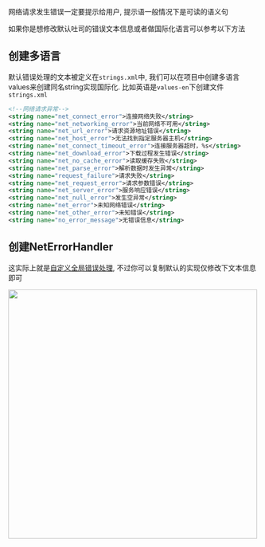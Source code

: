 网络请求发生错误一定要提示给用户, 提示语一般情况下是可读的语义句

如果你是想修改默认吐司的错误文本信息或者做国际化语言可以参考以下方法

## 创建多语言

默认错误处理的文本被定义在`strings.xml`中, 我们可以在项目中创建多语言values来创建同名string实现国际化. 比如英语是`values-en`下创建文件`strings.xml`

```xml
<!--网络请求异常-->
<string name="net_connect_error">连接网络失败</string>
<string name="net_networking_error">当前网络不可用</string>
<string name="net_url_error">请求资源地址错误</string>
<string name="net_host_error">无法找到指定服务器主机</string>
<string name="net_connect_timeout_error">连接服务器超时，%s</string>
<string name="net_download_error">下载过程发生错误</string>
<string name="net_no_cache_error">读取缓存失败</string>
<string name="net_parse_error">解析数据时发生异常</string>
<string name="request_failure">请求失败</string>
<string name="net_request_error">请求参数错误</string>
<string name="net_server_error">服务响应错误</string>
<string name="net_null_error">发生空异常</string>
<string name="net_error">未知网络错误</string>
<string name="net_other_error">未知错误</string>
<string name="no_error_message">无错误信息</string>
```

## 创建NetErrorHandler
这实际上就是[自定义全局错误处理](error-global.md), 不过你可以复制默认的实现仅修改下文本信息即可

<img src="https://s2.loli.net/2022/03/01/mQNuoUwtxfK8P6E.png" width="500"/>
